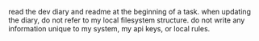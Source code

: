read the dev diary and readme at the beginning of a task. when updating the diary, do not refer to my local filesystem structure. do not write any information unique to my system, my api keys, or local rules.